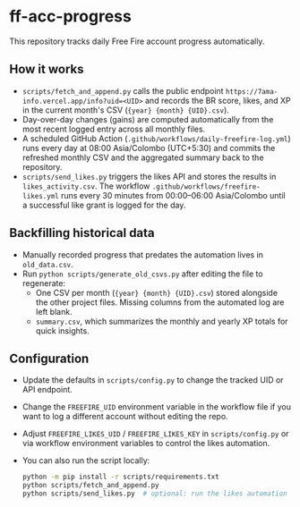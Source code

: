 # ff-acc-progress

This repository tracks daily Free Fire account progress automatically.

## How it works

- `scripts/fetch_and_append.py` calls the public endpoint `https://7ama-info.vercel.app/info?uid=<UID>` and records the BR score, likes, and XP in the current month's CSV (`{year} {month} {UID}.csv`).
- Day-over-day changes (gains) are computed automatically from the most recent logged entry across all monthly files.
- A scheduled GitHub Action (`.github/workflows/daily-freefire-log.yml`) runs every day at 08:00 Asia/Colombo (UTC+5:30) and commits the refreshed monthly CSV and the aggregated summary back to the repository.
- `scripts/send_likes.py` triggers the likes API and stores the results in `likes_activity.csv`. The workflow `.github/workflows/freefire-likes.yml` runs every 30 minutes from 00:00–06:00 Asia/Colombo until a successful like grant is logged for the day.

## Backfilling historical data

- Manually recorded progress that predates the automation lives in `old_data.csv`.
- Run `python scripts/generate_old_csvs.py` after editing the file to regenerate:
  - One CSV per month (`{year} {month} {UID}.csv`) stored alongside the other project files. Missing columns from the automated log are left blank.
  - `summary.csv`, which summarizes the monthly and yearly XP totals for quick insights.

## Configuration

- Update the defaults in `scripts/config.py` to change the tracked UID or API endpoint.
- Change the `FREEFIRE_UID` environment variable in the workflow file if you want to log a different account without editing the repo.
- Adjust `FREEFIRE_LIKES_UID` / `FREEFIRE_LIKES_KEY` in `scripts/config.py` or via workflow environment variables to control the likes automation.
- You can also run the script locally:

  ```bash
  python -m pip install -r scripts/requirements.txt
  python scripts/fetch_and_append.py
  python scripts/send_likes.py  # optional: run the likes automation locally
  ```

